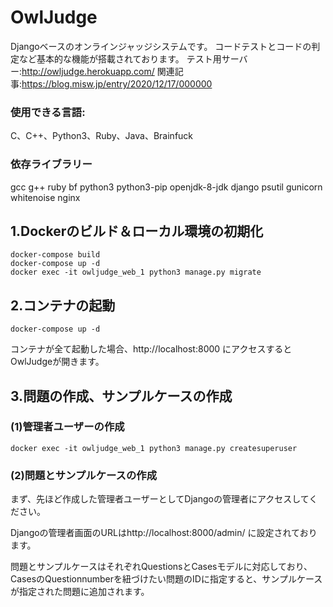 # OwlJudge
Djangoベースのオンラインジャッジシステムです。
コードテストとコードの判定など基本的な機能が搭載されております。
テスト用サーバー:http://owljudge.herokuapp.com/
関連記事:https://blog.misw.jp/entry/2020/12/17/000000

### 使用できる言語:
C、C++、Python3、Ruby、Java、Brainfuck

### 依存ライブラリー
gcc g++ ruby bf python3 python3-pip openjdk-8-jdk django psutil gunicorn whitenoise nginx

## 1.Dockerのビルド＆ローカル環境の初期化
```
docker-compose build
docker-compose up -d
docker exec -it owljudge_web_1 python3 manage.py migrate
```

## 2.コンテナの起動
```
docker-compose up -d
```
コンテナが全て起動した場合、http://localhost:8000 にアクセスするとOwlJudgeが開きます。

## 3.問題の作成、サンプルケースの作成
### (1)管理者ユーザーの作成
```
docker exec -it owljudge_web_1 python3 manage.py createsuperuser
```
### (2)問題とサンプルケースの作成
まず、先ほど作成した管理者ユーザーとしてDjangoの管理者にアクセスしてください。

Djangoの管理者画面のURLはhttp://localhost:8000/admin/ に設定されております。

問題とサンプルケースはそれぞれQuestionsとCasesモデルに対応しており、CasesのQuestionnumberを紐づけたい問題のIDに指定すると、サンプルケースが指定された問題に追加されます。



